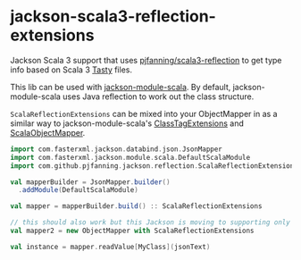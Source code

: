 # jackson-scala3-reflection-extensions

Jackson Scala 3 support that uses [pjfanning/scala3-reflection](https://github.com/pjfanning/scala3-reflection)
to get type info based on Scala 3 [Tasty](https://docs.scala-lang.org/scala3/guides/tasty-overview.html) files.

This lib can be used with [jackson-module-scala](https://github.com/FasterXML/jackson-module-scala). By default,
jackson-module-scala uses Java reflection to work out the class structure.

`ScalaReflectionExtensions` can be mixed into your ObjectMapper in as a similar way to jackson-module-scala's
[ClassTagExtensions](https://github.com/FasterXML/jackson-module-scala/blob/2.14/src/main/scala/com/fasterxml/jackson/module/scala/ClassTagExtensions.scala)
and [ScalaObjectMapper](https://github.com/FasterXML/jackson-module-scala/blob/2.14/src/main/scala-2.%2B/com/fasterxml/jackson/module/scala/ScalaObjectMapper.scala).

```scala
import com.fasterxml.jackson.databind.json.JsonMapper
import com.fasterxml.jackson.module.scala.DefaultScalaModule
import com.github.pjfanning.jackson.reflection.ScalaReflectionExtensions

val mapperBuilder = JsonMapper.builder()
  .addModule(DefaultScalaModule)

val mapper = mapperBuilder.build() :: ScalaReflectionExtensions

// this should also work but this Jackson is moving to supporting only creating mapper instances from a builder
val mapper2 = new ObjectMapper with ScalaReflectionExtensions

val instance = mapper.readValue[MyClass](jsonText)
```
